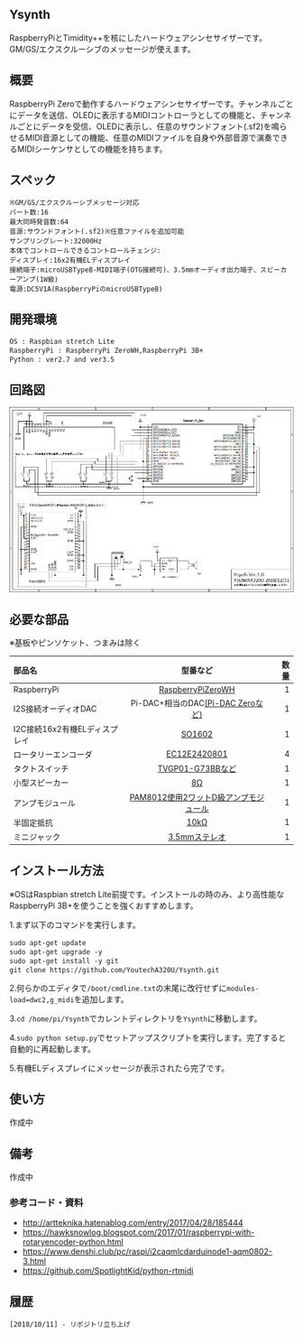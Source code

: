 ## Ysynth

RaspberryPiとTimidity++を核にしたハードウェアシンセサイザーです。GM/GS/エクスクルーシブのメッセージが使えます。

## 概要
RaspberryPi Zeroで動作するハードウェアシンセサイザーです。チャンネルごとにデータを送信、OLEDに表示するMIDIコントローラとしての機能と、チャンネルごとにデータを受信、OLEDに表示し、任意のサウンドフォント(.sf2)を鳴らせるMIDI音源としての機能、任意のMIDIファイルを自身や外部音源で演奏できるMIDIシーケンサとしての機能を持ちます。

## スペック
    ※GM/GS/エクスクルーシブメッセージ対応
    パート数:16
    最大同時発音数:64
    音源:サウンドフォント(.sf2)※任意ファイルを追加可能
    サンプリングレート:32000Hz
    本体でコントロールできるコントロールチェンジ:
    ディスプレイ:16x2有機ELディスプレイ
    接続端子:microUSBTypeB-MIDI端子(OTG接続可)、3.5mmオーディオ出力端子、スピーカーアンプ(1W級)
    電源:DC5V1A(RaspberryPiのmicroUSBTypeB)

## 開発環境
    OS : Raspbian stretch Lite
    RaspberryPi : RaspberryPi ZeroWH,RaspberryPi 3B+
    Python : ver2.7 and ver3.5
    
## 回路図
![SS](https://github.com/YoutechA320U/Ysynth/blob/master/Ysynth.png "回路図")

## 必要な部品
※基板やピンソケット、つまみは除く

|部品名|型番など|数量|
|:---|:--:|---:|
|RaspberryPi|[RaspberryPiZeroWH](http://akizukidenshi.com/catalog/g/gM-12961/)|1|
|I2S接続オーディオDAC|Pi-DAC+相当のDAC[(Pi-DAC Zeroなど)](http://akizukidenshi.com/catalog/g/gM-13306/)|1|
|I2C接続16x2有機ELディスプレイ|[SO1602](http://akizukidenshi.com/catalog/g/gP-08277/)|1|
|ロータリーエンコーダ|[EC12E2420801](http://akizukidenshi.com/catalog/g/gP-06357/)|4|
|タクトスイッチ|[TVGP01-G73BBなど](http://akizukidenshi.com/catalog/g/gP-09826/)|1|
|小型スピーカー |[8Ω](http://akizukidenshi.com/catalog/g/gP-12587/)|1|
|アンプモジュール|[PAM8012使用2ワットD級アンプモジュール](http://akizukidenshi.com/catalog/g/gK-08217/)|1|
|半固定抵抗|[10kΩ](http://akizukidenshi.com/catalog/g/gP-03277/)|1|
|ミニジャック|[3.5mmステレオ](http://akizukidenshi.com/catalog/g/gC-08958/)|1|
## インストール方法
※OSはRaspbian stretch Lite前提です。インストールの時のみ、より高性能なRaspberryPi 3B+を使うことを強くおすすめします。

1.まず以下のコマンドを実行します。

    sudo apt-get update
    sudo apt-get upgrade -y
    sudo apt-get install -y git
    git clone https://github.com/YoutechA320U/Ysynth.git

2.何らかのエディタで`/boot/cmdline.txt`の末尾に改行せずに`modules-load=dwc2,g_midi`を追加します。

3.`cd /home/pi/Ysynth`でカレントディレクトリを`Ysynth`に移動します。

4.`sudo python setup.py`でセットアップスクリプトを実行します。完了すると自動的に再起動します。

5.有機ELディスプレイにメッセージが表示されたら完了です。

## 使い方
作成中

## 備考
作成中

### 参考コード・資料
 * <http://artteknika.hatenablog.com/entry/2017/04/28/185444>  
 * <https://hawksnowlog.blogspot.com/2017/01/raspberrypi-with-rotaryencoder-python.html>
 * <https://www.denshi.club/pc/raspi/i2caqmlcdarduinode1-aqm0802-3.html>  
 * <https://github.com/SpotlightKid/python-rtmidi>  
## 履歴
    [2018/10/11] - リポジトリ立ち上げ
